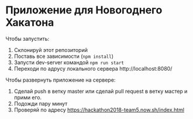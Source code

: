 # Приложение для Новогоднего Хакатона

Чтобы запустить:

1. Склонируй этот репозиторий
2. Поставь все зависимости (`npm install`)
3. Запусти dev-server командой `npm run start`
4. Переходи по адрусу локального сервера http://localhost:8080/

Чтобы развернуть приложение на сервере:
1. Сделай push в ветку master или сделай pull request в ветку мастер и прими его.
2. Подожди пару минут
3. Проверяй по адресу https://hackathon2018-team5.now.sh/index.html
